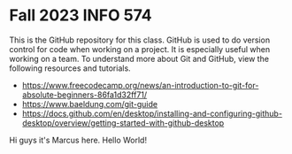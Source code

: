 # Fall 2023 INFO 574

This is the GitHub repository for this class.  GitHub is used to do version control for code when working on a project. It is especially useful when working on a team. To understand more about Git and GitHub, view the following resources and tutorials.
- https://www.freecodecamp.org/news/an-introduction-to-git-for-absolute-beginners-86fa1d32ff71/
- https://www.baeldung.com/git-guide 
- https://docs.github.com/en/desktop/installing-and-configuring-github-desktop/overview/getting-started-with-github-desktop 

Hi guys it's Marcus here. Hello World!
